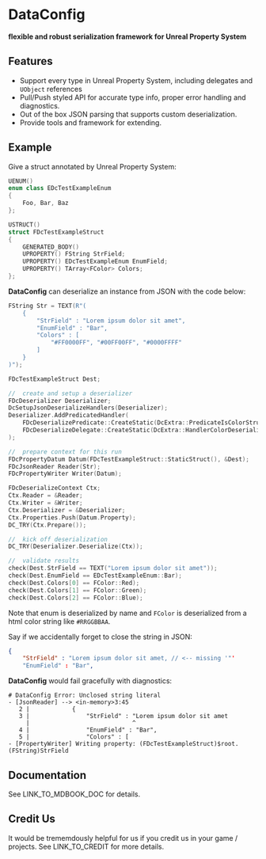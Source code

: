# DataConfig

__flexible and robust serialization framework for Unreal Property System__

## Features

- Support every type in Unreal Property System, including delegates and `UObject` references
- Pull/Push styled API for accurate type info, proper error handling and diagnostics.
- Out of the box JSON parsing that supports custom deserialization.
- Provide tools and framework for extending.

## Example

Give a struct annotated by Unreal Property System:

```c++
UENUM()
enum class EDcTestExampleEnum
{
	Foo, Bar, Baz
};

USTRUCT()
struct FDcTestExampleStruct
{
	GENERATED_BODY()
	UPROPERTY() FString StrField;
	UPROPERTY() EDcTestExampleEnum EnumField;
	UPROPERTY() TArray<FColor> Colors;
};
```

**DataConfig** can deserialize an instance from JSON with the code below:

```c++
FString Str = TEXT(R"(
	{
		"StrField" : "Lorem ipsum dolor sit amet",
		"EnumField" : "Bar",
		"Colors" : [
			"#FF0000FF", "#00FF00FF", "#0000FFFF"
		]
	}
)");

FDcTestExampleStruct Dest;

//	create and setup a deserializer
FDcDeserializer Deserializer;
DcSetupJsonDeserializeHandlers(Deserializer);
Deserializer.AddPredicatedHandler(
	FDcDeserializePredicate::CreateStatic(DcExtra::PredicateIsColorStruct),
	FDcDeserializeDelegate::CreateStatic(DcExtra::HandlerColorDeserialize)
);

//	prepare context for this run
FDcPropertyDatum Datum(FDcTestExampleStruct::StaticStruct(), &Dest);
FDcJsonReader Reader(Str);
FDcPropertyWriter Writer(Datum);

FDcDeserializeContext Ctx;
Ctx.Reader = &Reader;
Ctx.Writer = &Writer;
Ctx.Deserializer = &Deserializer;
Ctx.Properties.Push(Datum.Property);
DC_TRY(Ctx.Prepare());

//	kick off deserialization
DC_TRY(Deserializer.Deserialize(Ctx));

//	validate results
check(Dest.StrField == TEXT("Lorem ipsum dolor sit amet"));
check(Dest.EnumField == EDcTestExampleEnum::Bar);
check(Dest.Colors[0] == FColor::Red);
check(Dest.Colors[1] == FColor::Green);
check(Dest.Colors[2] == FColor::Blue);
```

Note that enum is deserialized by name and `FColor` is deserialized from a html color string like `#RRGGBBAA`.

Say if we accidentally forget to close the string in JSON:

```json
{
	"StrField" : "Lorem ipsum dolor sit amet, // <-- missing '"'
	"EnumField" : "Bar",
```

**DataConfig** would fail gracefully with diagnostics:

```
# DataConfig Error: Unclosed string literal
- [JsonReader] --> <in-memory>3:45
   2 |            {
   3 |                "StrField" : "Lorem ipsum dolor sit amet
     |                             ^
   4 |                "EnumField" : "Bar",
   5 |                "Colors" : [
- [PropertyWriter] Writing property: (FDcTestExampleStruct)$root.(FString)StrField
```

## Documentation

See LINK_TO_MDBOOK_DOC for details.

## Credit Us

It would be trememdously helpful for us if you credit us in your game / projects. See LINK_TO_CREDIT for more details.
